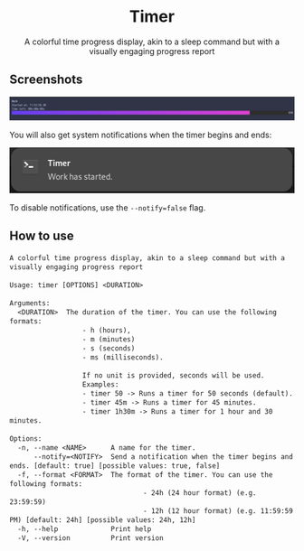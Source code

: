 <p align="center">
	<h1 align="center">Timer</h1>
	<p align="center"> A colorful time progress display, akin to a sleep command but with a visually engaging progress report  </p>
</p>

## Screenshots

![Demo](img/demo.png)

You will also get system notifications when the timer begins and ends:

![Notification](img/notification.png)

To disable notifications, use the `--notify=false` flag.

## How to use

```
A colorful time progress display, akin to a sleep command but with a visually engaging progress report

Usage: timer [OPTIONS] <DURATION>

Arguments:
  <DURATION>  The duration of the timer. You can use the following formats:
                  - h (hours),
                  - m (minutes)
                  - s (seconds)
                  - ms (milliseconds).

                  If no unit is provided, seconds will be used.
                  Examples:
                  - timer 50 -> Runs a timer for 50 seconds (default).
                  - timer 45m -> Runs a timer for 45 minutes.
                  - timer 1h30m -> Runs a timer for 1 hour and 30 minutes.

Options:
  -n, --name <NAME>      A name for the timer.
      --notify=<NOTIFY>  Send a notification when the timer begins and ends. [default: true] [possible values: true, false]
  -f, --format <FORMAT>  The format of the timer. You can use the following formats:
                                 - 24h (24 hour format) (e.g. 23:59:59)
                                 - 12h (12 hour format) (e.g. 11:59:59 PM) [default: 24h] [possible values: 24h, 12h]
  -h, --help             Print help
  -V, --version          Print version
```
